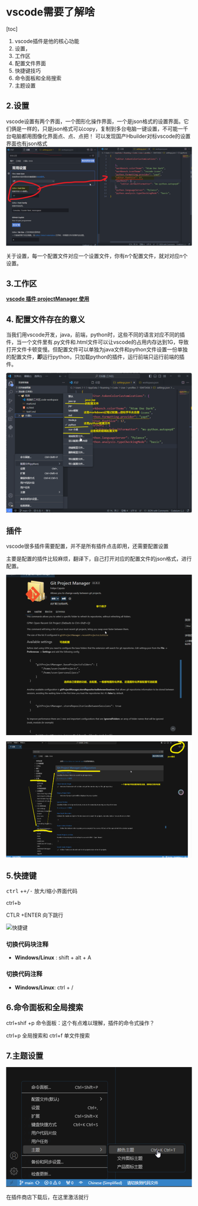 #  vscode需要了解啥

[toc]





1. vscode插件是他的核心功能
2. 设置，
3. 工作区
4. 配置文件界面
5. 快捷键技巧
6. 命令面板和全局搜索
7. 主题设置





##  2.设置

vscode设置有两个界面，一个图形化操作界面，一个是json格式的设置界面。它们俩是一样的，只是json格式可以copy，复制到多台电脑一键设置，不可能一千台电脑都用图像化界面点、点、点把！ 可以发现国产Hbuilder对标vscode的设置界面也有json格式 ![image-20231111163213457](./vscode.assets/image-20231111163213457.png)

关于设置，每一个配置文件对应一个设置文件，你有n个配置文件，就对对应n个设置。



## 3.工作区

**[vscode 插件 projectManager 使用](https://blog.csdn.net/weixin_43045869/article/details/128308267)**







## 4. 配置文件存在的意义

当我们用vscode开发，java，前端，python时，这些不同的语言对应不同的插件，当一个文件里有.py文件和.html文件可以让vscode的占用内存达到1G，导致打开文件卡顿变慢。但配置文件可以单独为java文件和python文件设置一份单独的配置文件，**即**运行python，只加载python的插件，运行前端只运行前端的插件。

![image-20231111164352277](./vscode.assets/image-20231111164352277.png)





## 插件

vscode很多插件需要配置，并不是所有插件点击即用，还需要配置设置

主要是配置的插件比较麻烦，翻译下，自己打开对应的配置文件的json格式，进行配置。

![image-20231111164842287](./vscode.assets/image-20231111164842287.png)

![image-20231111165202218](./vscode.assets/image-20231111165202218.png)







##  5.快捷键

<kbd>ctrl</kbd> +<kbd>+/-</kbd>  放大/缩小界面代码

ctrl+b         

CTLR +ENTER   向下跳行



![快捷键](./vscode.assets/%E5%BF%AB%E6%8D%B7%E9%94%AE.png)



### 切换代码块注释

- **Windows/Linux** : shift + alt + A

### 切换代码注释

- **Windows/Linux**: ctrl + /





## 6.命令面板和全局搜索

ctrl+shif +p  命令面板：这个有点难以理解，插件的命令式操作？

ctrl+p  全局搜索和  ctrl+f  单文件搜索





## 7.主题设置

![image-20231111165828805](./vscode.assets/image-20231111165828805.png)

在插件商店下载后，在这里激活就行



